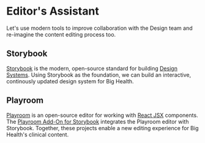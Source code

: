 # Editor's Assistant

Let's use modern tools to improve collaboration with the Design team
and re-imagine the content editing process too.

## Storybook

[Storybook](https://storybook.js.org) is the modern, open-source standard 
for building [Design Systems](https://www.invisionapp.com/inside-design/guide-to-design-systems/). Using Storybook as the foundation, we can build an
interactive, continously updated design system for Big Health. 

## Playroom

[Playroom](https://github.com/seek-oss/playroom) is an open-source editor for
working with [React JSX](https://reactjs.org/docs/introducing-jsx.html) 
components. The [Playroom Add-On for Storybook](https://storybook.js.org/addons/storybook-addon-playroom) integrates the Playroom editor with Storybook. 
Together, these projects enable a new editing experience for Big Health's
clinical content. 

